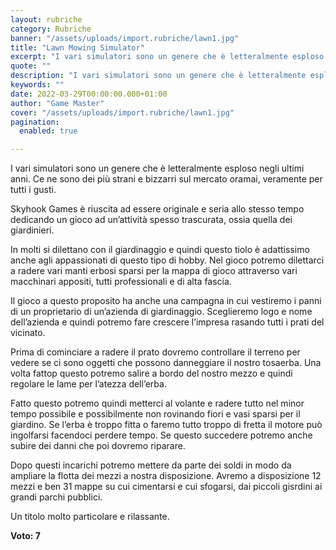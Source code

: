 ```yaml
---
layout: rubriche
category: Rubriche
banner: "/assets/uploads/import.rubriche/lawn1.jpg"
title: "Lawn Mowing Simulator"
excerpt: "I vari simulatori sono un genere che è letteralmente esploso negli ultimi anni. Ce ne sono dei più strani e bizzarri sul mercato oramai, veramente per tutti i gusti. Skyhook Games è riuscita ad essere originale e seria allo stesso tempo dedicando un gioco ad un’attività spesso trascurata, ossia quella dei giardinieri. In molti si [&hellip"
quote: ""
description: "I vari simulatori sono un genere che è letteralmente esploso negli ultimi anni. Ce ne sono dei più strani e bizzarri sul mercato oramai, veramente per tutti i gusti. Skyhook Games è riuscita ad essere originale e seria allo stesso tempo dedicando un gioco ad un’attività spesso trascurata, ossia quella dei giardinieri. In molti si [&hellip"
keywords: ""
date: 2022-03-29T00:00:00.000+01:00
author: "Game Master"
cover: "/assets/uploads/import.rubriche/lawn1.jpg"
pagination:
  enabled: true

---
```


I vari simulatori sono un genere che è letteralmente esploso negli ultimi anni. Ce ne sono dei più strani e bizzarri sul mercato oramai, veramente per tutti i gusti.

Skyhook Games è riuscita ad essere originale e seria allo stesso tempo dedicando un gioco ad un’attività spesso trascurata, ossia quella dei giardinieri.

In molti si dilettano con il giardinaggio e quindi questo tiolo è adattissimo anche agli appassionati di questo tipo di hobby. Nel gioco potremo dilettarci a radere vari manti erbosi sparsi per la mappa di gioco attraverso vari macchinari appositi, tutti professionali e di alta fascia.

Il gioco a questo proposito ha anche una campagna in cui vestiremo i panni di un proprietario di un’azienda di giardinaggio. Sceglieremo logo e nome dell’azienda e quindi potremo fare crescere l’impresa rasando tutti i prati del vicinato.

Prima di cominciare a radere il prato dovremo controllare il terreno per vedere se ci sono oggetti che possono danneggiare il nostro tosaerba. Una volta fattop questo potremo salire a bordo del nostro mezzo e quindi regolare le lame per l’atezza dell’erba.

Fatto questo potremo quindi metterci al volante e radere tutto nel minor tempo possibile e possibilmente non rovinando fiori e vasi sparsi per il giardino. Se l’erba è troppo fitta o faremo tutto troppo di fretta il motore può ingolfarsi facendoci perdere tempo. Se questo succedere potremo anche subire dei danni che poi dovremo riparare.

Dopo questi incarichi potremo mettere da parte dei soldi in modo da ampliare la flotta dei mezzi a nostra disposizione. Avremo a disposizione 12 mezzi e ben 31 mappe su cui cimentarsi e cui sfogarsi, dai piccoli gisrdini ai grandi parchi pubblici.

Un titolo molto particolare e rilassante.

**Voto: 7**